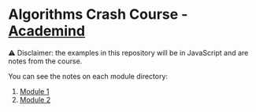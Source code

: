 # Algorithms Crash Course - [Academind](https://www.youtube.com/watch?v=JgWm6sQwS_I)

⚠️ Disclaimer: the examples in this repository will be in JavaScript and are notes from the course.

You can see the notes on each module directory:

1. [Module 1](https://github.com/xdiegom/algorithms-crash-course-notes/blob/main/module-1/README.md)
2. [Module 2](https://github.com/xdiegom/algorithms-crash-course-notes/blob/main/module-2/README.md)